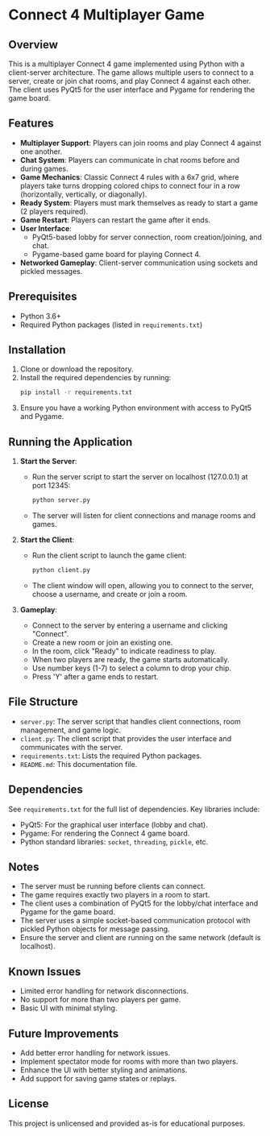 # Connect 4 Multiplayer Game

## Overview
This is a multiplayer Connect 4 game implemented using Python with a client-server architecture. The game allows multiple users to connect to a server, create or join chat rooms, and play Connect 4 against each other. The client uses PyQt5 for the user interface and Pygame for rendering the game board.

## Features
- **Multiplayer Support**: Players can join rooms and play Connect 4 against one another.
- **Chat System**: Players can communicate in chat rooms before and during games.
- **Game Mechanics**: Classic Connect 4 rules with a 6x7 grid, where players take turns dropping colored chips to connect four in a row (horizontally, vertically, or diagonally).
- **Ready System**: Players must mark themselves as ready to start a game (2 players required).
- **Game Restart**: Players can restart the game after it ends.
- **User Interface**:
  - PyQt5-based lobby for server connection, room creation/joining, and chat.
  - Pygame-based game board for playing Connect 4.
- **Networked Gameplay**: Client-server communication using sockets and pickled messages.

## Prerequisites
- Python 3.6+
- Required Python packages (listed in `requirements.txt`)

## Installation
1. Clone or download the repository.
2. Install the required dependencies by running:
   ```bash
   pip install -r requirements.txt
   ```
3. Ensure you have a working Python environment with access to PyQt5 and Pygame.

## Running the Application
1. **Start the Server**:
   - Run the server script to start the server on localhost (127.0.0.1) at port 12345:
     ```bash
     python server.py
     ```
   - The server will listen for client connections and manage rooms and games.

2. **Start the Client**:
   - Run the client script to launch the game client:
     ```bash
     python client.py
     ```
   - The client window will open, allowing you to connect to the server, choose a username, and create or join a room.

3. **Gameplay**:
   - Connect to the server by entering a username and clicking "Connect".
   - Create a new room or join an existing one.
   - In the room, click "Ready" to indicate readiness to play.
   - When two players are ready, the game starts automatically.
   - Use number keys (1-7) to select a column to drop your chip.
   - Press 'Y' after a game ends to restart.

## File Structure
- `server.py`: The server script that handles client connections, room management, and game logic.
- `client.py`: The client script that provides the user interface and communicates with the server.
- `requirements.txt`: Lists the required Python packages.
- `README.md`: This documentation file.

## Dependencies
See `requirements.txt` for the full list of dependencies. Key libraries include:
- PyQt5: For the graphical user interface (lobby and chat).
- Pygame: For rendering the Connect 4 game board.
- Python standard libraries: `socket`, `threading`, `pickle`, etc.

## Notes
- The server must be running before clients can connect.
- The game requires exactly two players in a room to start.
- The client uses a combination of PyQt5 for the lobby/chat interface and Pygame for the game board.
- The server uses a simple socket-based communication protocol with pickled Python objects for message passing.
- Ensure the server and client are running on the same network (default is localhost).

## Known Issues
- Limited error handling for network disconnections.
- No support for more than two players per game.
- Basic UI with minimal styling.

## Future Improvements
- Add better error handling for network issues.
- Implement spectator mode for rooms with more than two players.
- Enhance the UI with better styling and animations.
- Add support for saving game states or replays.

## License
This project is unlicensed and provided as-is for educational purposes.